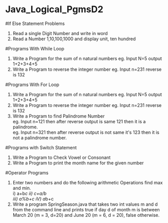 # Java_Logical_PgmsD2

#If Else Statement Problems<br>
1. Read a single Digit Number and write in word<br>
2. Read a Number 1,10,100,1000 and display unit, ten hundred<br>

#Programs With While Loop<br>
1. Write a Program for the sum of n natural numbers eg. Input N=5 output 1+2+3+4+5<br>
2. Write a Program to reverse the integer number eg. Input n=231 reverse is 132<br>

#Programs With For Loop<br>
1. Write a Program for the sum of n natural numbers eg. Input N=5 output 1+2+3+4+5<br>
2. Write a Program to reverse the integer number eg. Input n=231 reverse is 132<br>
3. Write a Program to find Palindrome Number<br>
eg. Input n=121 then after reverse output is same 121 then it is a palindrome.<br>
eg. Input n=321 then after reverse output is not same it's 123 then it is not a palindrome number.<br>

#Programs with Switch Statement<br>
1. Write a Program to Check Vowel or Consonant<br>
2. Write a Program to print the month name for the given number<br>

#Operator Programs<br>
1. Enter two numbers and do the following arithmetic Operations find max and min.<br>
i) a+b*c ii) c+a/b<br>
iii) a%b+c iV) a*b+c<br>
2. Write a program SpringSeason.java that takes two int values m and d from the command line and prints true if day d of month m is between March 20 (m = 3, d=20) and June 20 (m = 6, d = 20), false otherwise.<br>
